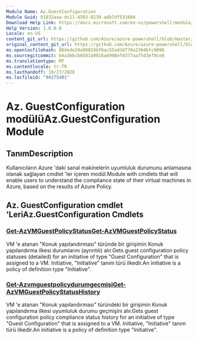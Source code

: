 ```yaml
---
Module Name: Az.GuestConfiguration
Module Guid: 91832aaa-dc11-4583-8239-adb7df531604
Download Help Link: https://docs.microsoft.com/en-us/powershell/module/az.guestconfiguration
Help Version: 1.0.0.0
Locale: en-US
content_git_url: https://github.com/Azure/azure-powershell/blob/master/src/GuestConfiguration/GuestConfiguration/help/Az.GuestConfiguration.md
original_content_git_url: https://github.com/Azure/azure-powershell/blob/master/src/GuestConfiguration/GuestConfiguration/help/Az.GuestConfiguration.md
ms.openlocfilehash: 88dede24a98824bf6ac55ad3d770a2304bfc9096
ms.sourcegitcommit: b4a38bcb0501a9016a4998efd377aa75d3ef9ce8
ms.translationtype: MT
ms.contentlocale: tr-TR
ms.lasthandoff: 10/27/2020
ms.locfileid: "94275401"
---
```

# <span data-ttu-id="78fa4-101">Az. GuestConfiguration modülü</span><span class="sxs-lookup"><span data-stu-id="78fa4-101">Az.GuestConfiguration Module</span></span>
## <span data-ttu-id="78fa4-102">Tanım</span><span class="sxs-lookup"><span data-stu-id="78fa4-102">Description</span></span>
<span data-ttu-id="78fa4-103">Kullanıcıların Azure 'daki sanal makinelerin uyumluluk durumunu anlamasına olanak sağlayan cmdlet 'ler içeren modül.</span><span class="sxs-lookup"><span data-stu-id="78fa4-103">Module with cmdlets that will enable users to understand the compliance state of their virtual machines in Azure, based on the results of Azure Policy.</span></span>

## <span data-ttu-id="78fa4-104">Az. GuestConfiguration cmdlet 'Leri</span><span class="sxs-lookup"><span data-stu-id="78fa4-104">Az.GuestConfiguration Cmdlets</span></span>
### [<span data-ttu-id="78fa4-105">Get-AzVMGuestPolicyStatus</span><span class="sxs-lookup"><span data-stu-id="78fa4-105">Get-AzVMGuestPolicyStatus</span></span>](Get-AzVMGuestPolicyStatus.md)
<span data-ttu-id="78fa4-106">VM 'e atanan "Konuk yapılandırması" türünde bir girişimin Konuk yapılandırma ilkesi durumlarını (ayrıntılı) alır.</span><span class="sxs-lookup"><span data-stu-id="78fa4-106">Gets guest configuration policy statuses (detailed) for an initiative of type "Guest Configuration" that is assigned to a VM.</span></span>
<span data-ttu-id="78fa4-107">Initiative, "Initiative" tanım türü ilkedir.</span><span class="sxs-lookup"><span data-stu-id="78fa4-107">An initiative is a policy of definition type "Initiative".</span></span>

### [<span data-ttu-id="78fa4-108">Get-Azvmguestpolicydurumgeçmişi</span><span class="sxs-lookup"><span data-stu-id="78fa4-108">Get-AzVMGuestPolicyStatusHistory</span></span>](Get-AzVMGuestPolicyStatusHistory.md)
<span data-ttu-id="78fa4-109">VM 'e atanan "Konuk yapılandırması" türündeki bir girişimin Konuk yapılandırma ilkesi uyumluluk durumu geçmişini alır.</span><span class="sxs-lookup"><span data-stu-id="78fa4-109">Gets guest configuration policy compliance status history for an initiative of type "Guest Configuration" that is assigned to a VM.</span></span>
<span data-ttu-id="78fa4-110">Initiative, "Initiative" tanım türü ilkedir.</span><span class="sxs-lookup"><span data-stu-id="78fa4-110">An initiative is a policy of definition type "Initiative".</span></span>

